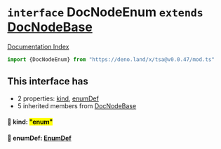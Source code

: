 # `interface` DocNodeEnum `extends` [DocNodeBase](../private.interface.DocNodeBase/README.md)

[Documentation Index](../README.md)

```ts
import {DocNodeEnum} from "https://deno.land/x/tsa@v0.0.47/mod.ts"
```

## This interface has

- 2 properties:
[kind](#-kind-enum),
[enumDef](#-enumdef-enumdef)
- 5 inherited members from [DocNodeBase](../private.interface.DocNodeBase/README.md)


#### 📄 kind: <mark>"enum"</mark>



#### 📄 enumDef: [EnumDef](../interface.EnumDef/README.md)



